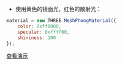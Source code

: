 * 使用黄色的镜面光，红色的散射光：

```javascript
material = new THREE.MeshPhongMaterial({
    color: 0xff0000,
    specular: 0xffff00,
    shininess: 100
});
```

[查看演示](https://majieco.github.io/3d/example/demo/4.3.1.html)
